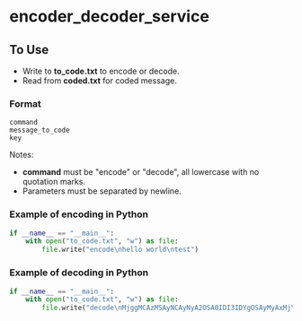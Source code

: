 # encoder_decoder_service

## To Use
* Write to **to_code.txt** to encode or decode.
* Read from **coded.txt** for coded message.

### Format
```
command
message_to_code
key
```

Notes:
* **command** must be "encode" or "decode", all lowercase with no quotation marks.
* Parameters must be separated by newline.

### Example of encoding in Python
```python
if __name__ == "__main__":
    with open("to_code.txt", "w") as file:
        file.write("encode\nhello world\ntest")
```

### Example of decoding in Python
```python
if __name__ == "__main__":
    with open("to_code.txt", "w") as file:
        file.write("decode\nMjggMCAzMSAyNCAyNyA2OSA0IDI3IDYgOSAyMyAxMjYg\ntest")
```
